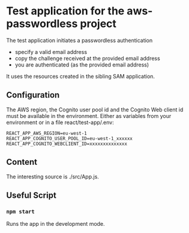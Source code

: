 # Test application for the aws-passwordless project

The test application initiates a passwordless authentication 
 - specify a valid email address
 - copy the challenge received at the provided email address
 - you are authenticated (as the provided email address)

It uses the resources created in the sibling SAM application.

## Configuration
The AWS region, the Cognito user pool id and the Cognito Web 
client id must be available in the environment. Either as variables
from your environment or in a file react/test-app/.env: 
```
REACT_APP_AWS_REGION=eu-west-1
REACT_APP_COGNITO_USER_POOL_ID=eu-west-1_xxxxxx
REACT_APP_COGNITO_WEBCLIENT_ID=xxxxxxxxxxxxxx
```

## Content
The interesting source is ./src/App.js.

## Useful Script
### `npm start`
Runs the app in the development mode.
